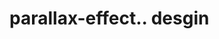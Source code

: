 # parallax-effect.. desgin                                                                                                                                                        
